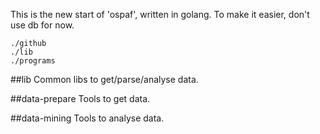 This is the new start of 'ospaf', written in golang.
To make it easier, don't use db for now.

```
./github
./lib
./programs
```

##lib
Common libs to get/parse/analyse data.

##data-prepare
Tools to get data.

##data-mining
Tools to analyse data.
